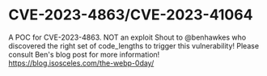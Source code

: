 # CVE-2023-4863/CVE-2023-41064
A POC for CVE-2023-4863. NOT an exploit
Shout to @benhawkes who discovered the right set of code_lengths to trigger this vulnerability!
Please consult Ben's blog post for more information!
https://blog.isosceles.com/the-webp-0day/